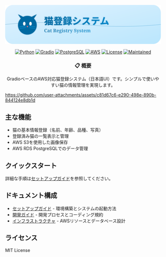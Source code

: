 <div align="center">

![](assets/header2.svg)

[![Python](https://img.shields.io/badge/Python-3.8%2B-blue?logo=python)](https://www.python.org/)
[![Gradio](https://img.shields.io/badge/Gradio-最新版-orange?logo=gradio)](https://gradio.app/)
[![PostgreSQL](https://img.shields.io/badge/PostgreSQL-14-blue?logo=postgresql)](https://www.postgresql.org/)
[![AWS](https://img.shields.io/badge/AWS-対応-orange?logo=amazon-aws)](https://aws.amazon.com/)
[![License](https://img.shields.io/badge/License-MIT-green.svg)](LICENSE)
[![Maintained](https://img.shields.io/badge/メンテナンス-実施中-green.svg)](https://github.com/username/repo/graphs/commit-activity)

### 📋 概要

GradioベースのAWS対応猫登録システム（日本語UI）です。シンプルで使いやすい猫の情報管理を実現します。

</div>


https://github.com/user-attachments/assets/c81d67c6-e290-498e-890b-844124e8db1d

## 主な機能
- 猫の基本情報登録（名前、年齢、品種、写真）
- 登録済み猫の一覧表示と管理
- AWS S3を使用した画像保存
- AWS RDS PostgreSQLでのデータ管理

## クイックスタート
詳細な手順は[セットアップガイド](docs/setup.md)を参照してください。

## ドキュメント構成
- [セットアップガイド](docs/setup.md) - 環境構築とシステムの起動方法
- [開発ガイド](docs/development.md) - 開発プロセスとコーディング規約
- [インフラストラクチャ](docs/infrastructure.md) - AWSリソースとデータベース設計

## ライセンス
MIT License
